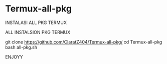 # Termux-all-pkg
INSTALASI ALL PKG TERMUX 

ALL INSTALSION PKG TERMUX

git clone https://github.com/ClaratZ404/Termux-all-pkg/
cd Termux-all-pkg 
bash all-pkg.sh


ENJOYY
